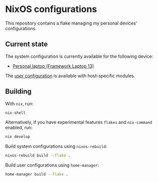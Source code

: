 # NixOS configurations

This repository contains a flake managing my personal devices' configurations.

## Current state

The system configuration is currently available for the following device:

- [Personal laptop (Framework Laptop 13)](./hosts/framework/default.nix)

The [user configuration](./home/lyuk98/) is available with host-specific modules.

## Building

With `nix`, run:

```sh
nix-shell
```

Alternatively, if you have experimental features `flakes` and `nix-command` enabled, run:

```sh
nix develop
```

Build system configurations using `nixos-rebuild`:

```sh
nixos-rebuild build --flake .
```

Build user configurations using `home-manager`:

```sh
home-manager build --flake .
```

